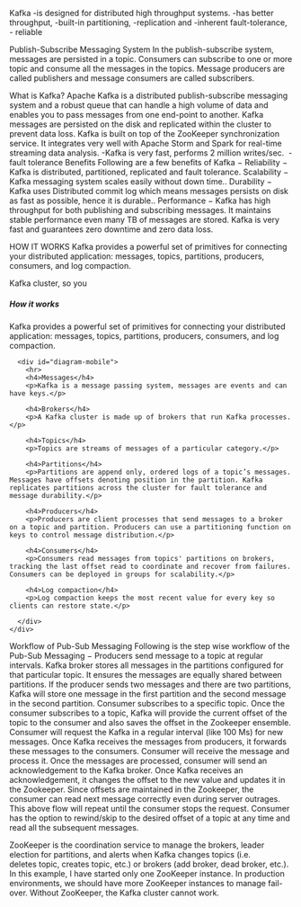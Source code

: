 Kafka 
-is designed for distributed high throughput systems. 
-has better throughput, 
-built-in partitioning, 
-replication and 
-inherent fault-tolerance,
- reliable

Publish-Subscribe Messaging System
In the publish-subscribe system, messages are persisted in a topic. 
Consumers can subscribe to one or more topic and consume all the messages in the topics. 
Message producers are called publishers and message consumers are called subscribers.

What is Kafka?
Apache Kafka is a distributed publish-subscribe messaging system and a robust queue that can handle a high volume of data and enables you to pass messages from one end-point to another. 
Kafka messages are persisted on the disk and replicated within the cluster to prevent data loss. 
Kafka is built on top of the ZooKeeper synchronization service. 
It integrates very well with Apache Storm and Spark for real-time streaming data analysis.
-Kafka is very fast, performs 2 million writes/sec. 
-fault tolerance
Benefits
Following are a few benefits of Kafka −
Reliability − Kafka is distributed, partitioned, replicated and fault tolerance.
Scalability − Kafka messaging system scales easily without down time..
Durability − Kafka uses Distributed commit log which means messages persists on disk as fast as possible, hence it is durable..
Performance − Kafka has high throughput for both publishing and subscribing messages. It maintains stable performance even many TB of messages are stored.
Kafka is very fast and guarantees zero downtime and zero data loss.

HOW IT WORKS
Kafka provides a powerful set of primitives for connecting your distributed application: messages, topics, partitions, producers, consumers, and log compaction.

























Kafka cluster, so you 



  <section id="diagram" class="section-purple-dark">
    <div class="wrapper">
      <h5 class="text-center caps text-white">How it works</h5>
      <p class="text-center intro">Kafka provides a powerful set of primitives for connecting your distributed application: messages, topics, partitions, producers, consumers, and log compaction.</p>

      <div id="diagram-mobile">
        <hr>
        <h4>Messages</h4>
        <p>Kafka is a message passing system, messages are events and can have keys.</p>

        <h4>Brokers</h4>
        <p>A Kafka cluster is made up of brokers that run Kafka processes.</p>

        <h4>Topics</h4>
        <p>Topics are streams of messages of a particular category.</p>

        <h4>Partitions</h4>
        <p>Partitions are append only, ordered logs of a topic’s messages. Messages have offsets denoting position in the partition. Kafka replicates partitions across the cluster for fault tolerance and message durability.</p>

        <h4>Producers</h4>
        <p>Producers are client processes that send messages to a broker on a topic and partition. Producers can use a partitioning function on keys to control message distribution.</p>

        <h4>Consumers</h4>
        <p>Consumers read messages from topics' partitions on brokers, tracking the last offset read to coordinate and recover from failures. Consumers can be deployed in groups for scalability.</p>

        <h4>Log compaction</h4>
        <p>Log compaction keeps the most recent value for every key so clients can restore state.</p>

      </div>
    </div>


Workflow of Pub-Sub Messaging
Following is the step wise workflow of the Pub-Sub Messaging −
Producers send message to a topic at regular intervals.
Kafka broker stores all messages in the partitions configured for that particular topic. It ensures the messages are equally shared between partitions. If the producer sends two messages and there are two partitions, Kafka will store one message in the first partition and the second message in the second partition.
Consumer subscribes to a specific topic.
Once the consumer subscribes to a topic, Kafka will provide the current offset of the topic to the consumer and also saves the offset in the Zookeeper ensemble.
Consumer will request the Kafka in a regular interval (like 100 Ms) for new messages.
Once Kafka receives the messages from producers, it forwards these messages to the consumers.
Consumer will receive the message and process it.
Once the messages are processed, consumer will send an acknowledgement to the Kafka broker.
Once Kafka receives an acknowledgement, it changes the offset to the new value and updates it in the Zookeeper. Since offsets are maintained in the Zookeeper, the consumer can read next message correctly even during server outrages.
This above flow will repeat until the consumer stops the request.
Consumer has the option to rewind/skip to the desired offset of a topic at any time and read all the subsequent messages.

































ZooKeeper is the coordination service to manage the brokers, leader election for partitions, and alerts when Kafka changes topics (i.e. deletes topic, creates topic, etc.) or brokers (add broker, dead broker, etc.). In this example, I have started only one ZooKeeper instance. In production environments, we should have more ZooKeeper instances to manage fail-over. Without ZooKeeper, the Kafka cluster cannot work.


